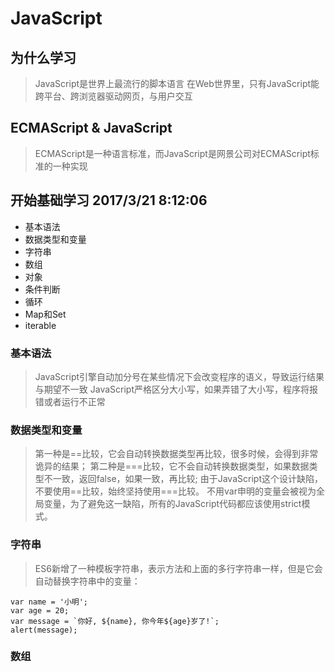 ﻿# JavaScript

## 为什么学习

> JavaScript是世界上最流行的脚本语言
> 在Web世界里，只有JavaScript能跨平台、跨浏览器驱动网页，与用户交互

## ECMAScript & JavaScript

> ECMAScript是一种语言标准，而JavaScript是网景公司对ECMAScript标准的一种实现

## 开始基础学习 2017/3/21 8:12:06 

- 基本语法
- 数据类型和变量
- 字符串
- 数组
- 对象
- 条件判断
- 循环
- Map和Set
- iterable

### 基本语法

> JavaScript引擎自动加分号在某些情况下会改变程序的语义，导致运行结果与期望不一致
> JavaScript严格区分大小写，如果弄错了大小写，程序将报错或者运行不正常

### 数据类型和变量

> 第一种是==比较，它会自动转换数据类型再比较，很多时候，会得到非常诡异的结果；
第二种是===比较，它不会自动转换数据类型，如果数据类型不一致，返回false，如果一致，再比较;
> 由于JavaScript这个设计缺陷，不要使用==比较，始终坚持使用===比较。
> 不用var申明的变量会被视为全局变量，为了避免这一缺陷，所有的JavaScript代码都应该使用strict模式。

### 字符串

> ES6新增了一种模板字符串，表示方法和上面的多行字符串一样，但是它会自动替换字符串中的变量：

    var name = '小明';
    var age = 20;
    var message = `你好, ${name}, 你今年${age}岁了!`;
    alert(message);
    
### 数组
